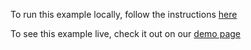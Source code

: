 To run this example locally, follow the instructions [here](https://github.com/acidb/mobiscroll-demos-javascript?tab=readme-ov-file#mobiscroll-javascript-demos) 

To see this example live, check it out on our [demo page](https://demo.mobiscroll.com/javascript/datetime/gregorian-jalali-hijri#)